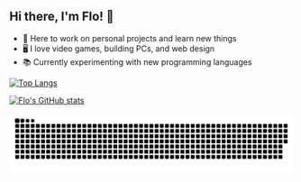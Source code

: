 <!-- just the basics -->

## Hi there, I'm Flo! 👋

- 🌱 Here to work on personal projects and learn new things
- 🖥️ I love video games, building PCs, and web design
- 📚 Currently experimenting with new programming languages

<!-- GitHub stats from https://github.com/anuraghazra/github-readme-stats -->
[![Top Langs](https://github-readme-stats.vercel.app/api/top-langs/?username=flo-exe&layout=compact&card_width=467)](https://github.com/anuraghazra/github-readme-stats)

[![Flo's GitHub stats](https://github-readme-stats.vercel.app/api?username=flo-exe&show_icons=true&theme=merko&hide_title=true&rank_icon=github)](https://github.com/anuraghazra/github-readme-stats)

<!-- snake config -->

<picture>
  <source media="(prefers-color-scheme: dark)" srcset="https://raw.githubusercontent.com/flo-exe/flo-exe/output/github-snake-dark.svg" />
  <source media="(prefers-color-scheme: light)" srcset="https://raw.githubusercontent.com/flo-exe/flo-exe/output/github-snake.svg" />
  <img alt="github-snake" src="https://raw.githubusercontent.com/flo-exe/flo-exe/output/github-snake.svg" />
</picture>
